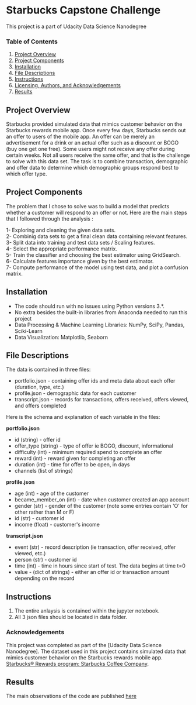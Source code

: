 # Starbucks Capstone Challenge
This project is a part of Udacity Data Science Nanodegree

### Table of Contents

1. [Project Overview](#overview)
2. [Project Components](#components)
3. [Installation](#installation)
4. [File Descriptions](#files)
5. [Instructions](#instructions)
6. [Licensing, Authors, and Acknowledgements](#licensing)
7. [Results](#results)
## Project Overview<a name="overview"></a>

Starbucks provided simulated data that mimics customer behavior on the Starbucks rewards mobile app. Once every few days, Starbucks sends out an offer to users of the mobile app. An offer can be merely an advertisement for a drink or an actual offer such as a discount or BOGO (buy one get one free). Some users might not receive any offer during certain weeks. Not all users receive the same offer, and that is the challenge to solve with this data set.
The task is to combine transaction, demographic and offer data to determine which demographic groups respond best to which offer type.


## Project Components<a name="components"></a>

The problem that I chose to solve was to build a model that predicts whether a customer will respond to an offer or not.
Here are the main steps that I followed through the analysis :  

1- Exploring and cleaning the given data sets.  
2- Combinig data sets to get a final clean data containing relevant features.  
3- Split data into training and test data sets / Scaling features.  
4- Select the appropriate performance matrix.  
5- Train the classifier and choosing the best estimator using GridSearch.    
6- Calculate features importance given by the best estimator.  
7- Compute performance of the model using test data, and plot a confusion matrix.  

## Installation<a name="installation"></a>

 - The code should run with no issues using Python versions 3.*.
 - No extra besides the built-in libraries from Anaconda needed to run this project
 - Data Processing & Machine Learning Libraries: NumPy, SciPy, Pandas, Sciki-Learn
 - Data Visualization: Matplotlib, Seaborn

## File Descriptions<a name="files"></a>

The data is contained in three files:

* portfolio.json - containing offer ids and meta data about each offer (duration, type, etc.)
* profile.json - demographic data for each customer
* transcript.json - records for transactions, offers received, offers viewed, and offers completed

Here is the schema and explanation of each variable in the files:

**portfolio.json**
* id (string) - offer id
* offer_type (string) - type of offer ie BOGO, discount, informational
* difficulty (int) - minimum required spend to complete an offer
* reward (int) - reward given for completing an offer
* duration (int) - time for offer to be open, in days
* channels (list of strings)

**profile.json**
* age (int) - age of the customer 
* became_member_on (int) - date when customer created an app account
* gender (str) - gender of the customer (note some entries contain 'O' for other rather than M or F)
* id (str) - customer id
* income (float) - customer's income

**transcript.json**
* event (str) - record description (ie transaction, offer received, offer viewed, etc.)
* person (str) - customer id
* time (int) - time in hours since start of test. The data begins at time t=0
* value - (dict of strings) - either an offer id or transaction amount depending on the record

## Instructions<a name="instructions"></a>

1. The entire anlaysis is contained within the jupyter notebook.
2. All 3 json files should be located in data folder.


### Acknowledgements<a name="licensing">

This project was completed as part of the [Udacity Data Science Nanodegree]. The dataset used in this project contains simulated data that mimics customer behavior on the Starbucks rewards mobile app. [Starbucks® Rewards program: Starbucks Coffee Company](https://www.starbucks.com/rewards/).

## Results<a name="results"></a>
The main observations of the code are published [here](https://medium.com/@lailasb2/starbucks-capstone-challenge-b95b0931bab4)

